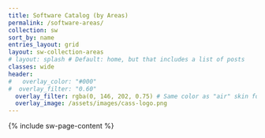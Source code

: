 ```yaml
---
title: Software Catalog (by Areas)
permalink: /software-areas/
collection: sw
sort_by: name
entries_layout: grid
layout: sw-collection-areas
# layout: splash # Default: home, but that includes a list of posts
classes: wide
header:
#   overlay_color: "#000"
#  overlay_filter: "0.60"
  overlay_filter: rgba(0, 146, 202, 0.75) # Same color as "air" skin footer
  overlay_image: /assets/images/cass-logo.png
---
```

{% include sw-page-content %}